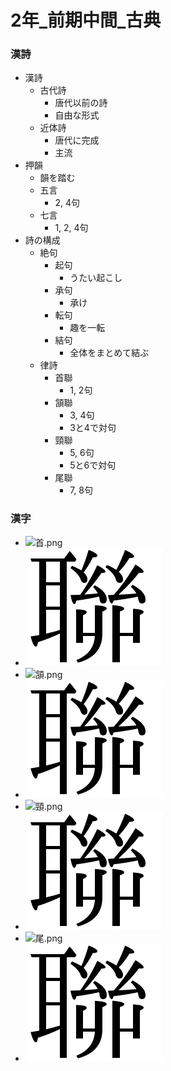 # 2年_前期中間_古典

### 漢詩
- 漢詩
  - 古代詩
    - 唐代以前の詩
    - 自由な形式
  - 近体詩
    - 唐代に完成
    - 主流
- 押韻
  - 韻を踏む
  - 五言
    - 2, 4句
  - 七言
    - 1, 2, 4句
- 詩の構成
  - 絶句
    - 起句
      - うたい起こし
    - 承句
      - 承け
    - 転句
      - 趣を一転
    - 結句
      - 全体をまとめて結ぶ
  - 律詩
    - 首聯
      - 1, 2句
    - 頷聯
      - 3, 4句
      - 3と4で対句
    - 頸聯
      - 5, 6句
      - 5と6で対句
    - 尾聯
      - 7, 8句

### 漢字
- ![首.png](images/首.png)
- ![聯.png](images/聯.png)
- ![頷.png](images/頷.png)
- ![聯.png](images/聯.png)
- ![頸.png](images/頸.png)
- ![聯.png](images/聯.png)
- ![尾.png](images/尾.png)
- ![聯.png](images/聯.png)
